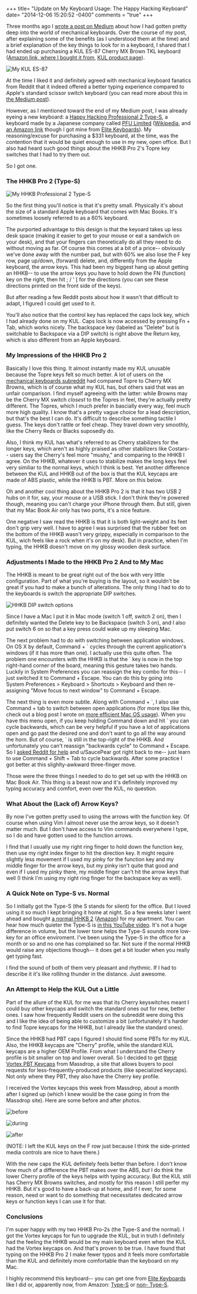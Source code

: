 +++
title= "Update on My Keyboard Usage: The Happy Hacking Keyboard"
date= "2014-12-06 15:20:52 -0400"
comments = "true"
+++

Three months ago I [wrote a post on Medium](https://medium.com/adventures-in-consumer-technology/my-latest-obsession-mechanical-keyboards-ef9e28089327) about how I had gotten pretty deep into the world of mechanical keyboards. Over the course of my post, after explaining some of the benefits (as I understood them at the time) and a brief explanation of the key things to look for in a keyboard, I shared that I had ended up purchasing a KUL ES-87 Cherry MX Brown TKL keyboard ([Amazon link, where I bought it from](http://www.amazon.com/ES-87-Tenkeyless-Mechanical-Keyboard-Cherry/dp/B00KI1ZAHY/ref=sr_1_1?ie=UTF8&qid=1411184774&sr=8-1&keywords=kul+87+brown), [KUL product page](http://www.keyeduplabs.com/es-87.html)). 

<!-- more -->

![My KUL ES-87](https://d262ilb51hltx0.cloudfront.net/max/1234/1*wdbdgzN9SIaB8d7we3SNow.jpeg)

At the time I liked it and definitely agreed with mechanical keyboard fanatics from Reddit that it indeed offered a better typing experience compared to Apple's standard scissor switch keyboard (you can read more about this in [the Medium post](https://medium.com/adventures-in-consumer-technology/my-latest-obsession-mechanical-keyboards-ef9e28089327)). 

However, as I mentioned toward the end of my Medium post, I was already eyeing a new keyboard: a [Happy Hacking Professional 2 Type-S](https://elitekeyboards.com/products.php?sub=pfu_keyboards,hhkbpro2&pid=pdkb400ws), a keyboard made by a Japanese company called [PFU Limited](http://www.pfu.fujitsu.com/en/) ([Wikipedia](https://en.wikipedia.org/wiki/Happy_Hacking_Keyboard), and [an Amazon link](https://www.amazon.com/PFU-Hacking-Keyboard-Professional2-English/dp/B008GXQWOG/ref=sr_1_5?s=pc&ie=UTF8&qid=1477834744&sr=1-5&keywords=Happy+Hacking+Keyboard+Professional2) though I got mine from [Elite Keyboards](https://elitekeyboards.com/products.php?sub=pfu_keyboards,hhkbpro2&pid=pdkb400ws)). My reasoning/excuse for purchasing a $331 keyboard, at the time, was the contention that it would be quiet enough to use in my new, open office. But I also had heard such good things about the HHKB Pro 2's Topre key switches that I had to try them out. 

So I got one. 

### The HHKB Pro 2 (Type-S)

![My HHKB Professional 2 Type-S](http://i.imgur.com/IxSiT7N.jpg)

So the first thing you'll notice is that it's pretty small. Physically it's about the size of a standard Apple keyboard that comes with Mac Books. It's sometimes loosely referred to as a 60% keyboard. 

The purported advantage to this design is that the keyoard takes up less desk space (making it easier to get to your mouse or eat a sandwich on your desk), and that your fingers can theoretically do all they need to do without moving as far. Of course this comes at a bit of a price-- obviously we've done away with the number pad, but with 60% we also lose the F key row, page up/down, (forward) delete, and, differently from the Apple keyboard, the arrow keys. This had been my biggest hang up about getting an HHKB-- to use the arrow keys you have to hold down the FN (function) key on the right, then hit ; / ' \[ for the directions (you can see these directions printed on the front side of the keys).

But after reading a few Reddit posts about how it wasn't that difficult to adapt, I figured I could get used to it. 

You'll also notice that the control key has replaced the caps lock key, which I had already done on my KUL. Caps lock is now accessed by pressing Fn + Tab, which works nicely. The backspace key (labeled as "Delete" but is switchable to Backspace via a DIP switch) is right above the Return key, which is also different from an Apple keyboard. 

### My Impressions of the HHKB Pro 2

Basically I love this thing. It almost instantly made my KUL unusable because the Topre keys felt so much better. A lot of users on the [mechanical keyboards subreddit](http://www.reddit.com/r/MechanicalKeyboards) had compared Topre to Cherry MX Browns, which is of course what my KUL has, but others said that was an unfair comparison. I find myself agreeing with the latter: while Browns may be the Cherry MX switch _closest_ to the Topres in feel, they're actually pretty different. The Topres, which I much prefer in bascially every way, feel much more high quality. I know that's a pretty vague choice for a lead description, but that's the best I can do. It's difficult to describe something tactile I guess. The keys don't rattle or feel cheap. They travel down very smoothly, like the Cherry Reds or Blacks suposedly do. 

Also, I think my KUL has what's referred to as Cherry stabilizers for the longer keys, which aren't as highly praised as other stabilizers like Costars-- users say the Cherry's feel more "mushy," and comparing to the HHKB I agree. On the HHKB, whatever it uses to stabilize makes the long keys feel very similiar to the normal keys, which I think is best. Yet another difference between the KUL and HHKB out of the box is that the KUL keycaps are made of ABS plastic, while the HHKB is PBT. More on this below. 

Oh and another cool thing about the HHKB Pro 2 is that it has two USB 2 hubs on it for, say, your mouse or a USB stick. I don't think they're powered though, meaning you can't charge your iPhone through them. But still, given that my Mac Book Air only has two ports, it's a nice feature. 

One negative I saw read the HHKB is that it is both light-weight and its feet don't grip very well. I have to agree I was surprised that the rubber feet on the bottom of the HHKB wasn't very grippy, especially in comparison to the KUL, wich feels like a rock when it's on my desk). But in practice, when I'm typing, the HHKB doesn't move on my glossy wooden desk surface.

### Adjustments I Made to the HHKB Pro 2 And to My Mac 

The HHKB is meant to be great right out of the box with very little configuration. Part of what you're buying is the layout, so it wouldn't be great if you had to make a bunch of alterations. The only thing I had to do to the keyboards is switch the appropriate DIP switches. 

![HHKB DIP switch options](https://dl.dropboxusercontent.com/s/hctmbg5bvfh8zlx/2014-12-06%20at%205.30%20PM.png)

Since I have a Mac I put it in Mac mode (switch 1 off, switch 2 on), then I definitely wanted the Delete key to be Backspace (switch 3 on), and I also put switch 6 on so that a key press could wake up my sleeping Mac. 

The next problem had to do with switching between application windows. On OS X by default, Command + \` cycles through the current application's windows (if it has more than one). I actually use this quite often. The problem one encounters with the HHKB is that the \` key is now in the top right-hand corner of the board, meaning this gesture takes two hands. Luckily in System Preferences you can reassign the key combo for this-- I just switched it to Command + Escape. You can do this by going into System Preferences > Keyboard > Shortcuts > Keyboard and then re-assigning "Move focus to next window" to Command + Escape. 

The next thing is even more subtle. Along with Command + \`, I also use Command + tab to switch between open applications (for more tips like this, check out a blog post I wrote on [more efficient Mac OS usage](http://sts10.github.io/blog/2014/10/12/some-tips-for-more-efficient-mac-os-usage/)). When you have this menu open, if you keep holding Command down and hit \` you can cycle backwards, which can be very helpful if you have a lot of applications open and go past the desired one and don't want to go all the way around the horn. But of course, \` is still in the top-right of the HHKB. And unfortunately you can't reassign "backwards cycle" to Command + Escape. So I [asked Reddit for help](http://www.reddit.com/r/MechanicalKeyboards/comments/2k5dye/my_hhkb_2_types_arrived/cli20hy) and u/SaucePear got right back to me-- just learn to use Command + Shift + Tab to cycle backwards. After some practice I got better at this slighlty-awkward three-finger move. 

Those were the three things I needed to do to get set up with the HHKB on Mac Book Air. This thing is a beast now and it's definitely improved my typing accuracy and comfort, even over the KUL, no question. 

### What About the (Lack of) Arrow Keys? 

By now I've gotten pretty used to using the arrows with the function key. Of course when using Vim I almost never use the arrow keys, so it doesn't matter much. But I don't have access to Vim commands everywhere I type, so I do and have gotten used to the function arrows.
 
I find that I usually use my right ring finger to hold down the function key, then use my right index finger to hit the direction key. It might require slightly less movement if I used my pinky for the function key and my middle finger for the arrow keys, but my pinky isn't quite that good and even if I used my pinky there, my middle finger can't hit the arrow keys that well (I think I'm using my right ring finger for the backspace key as well). 


### A Quick Note on Type-S vs. Normal

So I initially got the Type-S (the S stands for silent) for the office. But I loved using it so much I kept bringing it home at night. So a few weeks later I went ahead and bought [a normal HHKB 2](https://elitekeyboards.com/products.php?sub=pfu_keyboards,hhkbpro2&pid=pdkb400w) ([Amazon](https://www.amazon.com/Happy-Hacking-Keyboard-Professional2-White/dp/B000EXZ0V2/ref=sr_1_4?s=pc&ie=UTF8&qid=1477834744&sr=1-4&keywords=Happy+Hacking+Keyboard+Professional2)) for my apartment. You can hear how much quieter the Type-S is [in this YouTube video](https://www.youtube.com/watch?v=TBDXtLh_7Y0). It's not a huge difference in volume, but the lower tone helps the Type-S sounds more low-key for an office enviroment. I've been using the Type-S in the office for a month or so and no one has complained so far. Not sure if the normal HHKB would raise any objections though-- it does get a bit louder when you really get typing fast.  

I find the sound of both of them very pleasant and rhythmic. If I had to describe it it's like rollihng thunder in the distance. Just awesome. 

### An Attempt to Help the KUL Out a Little

Part of the allure of the KUL for me was that its Cherry keyswitches meant I could buy other keycaps and switch the standard ones out for new, better ones. I saw how frequently Reddit users on the subreddit were doing this and I like the idea of being able to customize a bit (unfortunately it's harder to find Topre keycaps for the HHKB, but I already like the standard ones). 

Since the HHKB had PBT caps I figured I should find some PBTs for my KUL. Also, the HHKB keycaps are "Cherry" profile, while the standard KUL keycaps are a higher OEM Profile. From what I understand the Cherry profile is bit smaller on top and lower overall. So I decided to get [these Vortex PBT Keycaps](https://www.massdrop.com/buy/vortex-pbt-keycaps/) from Massdrop, a site that allows buyers to pool requests for less-frequently-produced products (like specialized keycaps). Not only where they PBT, they also have the Cherry key profile. 

I received the Vortex keycaps this week from Massdrop, about a month after I signed up (which I knew would be the case going in from the Massdrop site). Here are some before and after photos. 

![before](http://i.imgur.com/RespzJr.jpg)

![during](http://i.imgur.com/wE85aLK.jpg)

![after](http://i.imgur.com/DxGj2pF.jpg)

(NOTE: I left the KUL keys on the F row just because I think the side-printed media controls are nice to have there.)

With the new caps the KUL definitely feels better than before. I don't know how much of a difference the PBT makes over the ABS, _but_ I do think the lower Cherry profile of the keys helps with typing accuracy. But the KUL still has Cherry MX Browns switches, and mostly for this reason I still perfer my HHKB. But it's good to have a back-up at home, and if I ever, for some reason, need or want to do something that necessitates dedicated arrow keys or function keys I can use it for that. 

### Conclusions 

I'm super happy with my two HHKB Pro-2s (the Type-S and the normal). I got the Vortex keycaps for fun to upgrade the KUL, but in truth I definitely had the feeling the HHKB would be my main keyboard even when the KUL had the Vortex keycaps on. And that's proven to be true. I have found that typing on the HHKB Pro 2 I make fewer typos and it feels more comfortable than the KUL and definitely more comfortable than the keyboard on my Mac.

I highly recommend this keyboard-- you can get one from [Elite Keyboards](https://elitekeyboards.com/products.php?sub=pfu_keyboards,hhkbpro2) like I did or, apparently now, from Amazon: [Type-S](https://www.amazon.com/PFU-Hacking-Keyboard-Professional2-English/dp/B008GXQWOG/ref=sr_1_5?s=pc&ie=UTF8&qid=1477834744&sr=1-5&keywords=Happy+Hacking+Keyboard+Professional2) or [non- Type-S](https://www.amazon.com/Happy-Hacking-Keyboard-Professional2-White/dp/B000EXZ0V2/ref=sr_1_4?s=pc&ie=UTF8&qid=1477834744&sr=1-4&keywords=Happy+Hacking+Keyboard+Professional2). 
